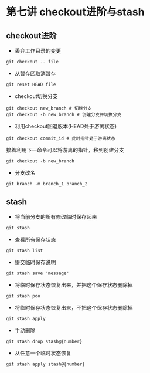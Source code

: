 # 第七讲  checkout进阶与stash
## checkout进阶
- 丢弃工作目录的变更
```
git checkout -- file
```
- 从暂存区取消暂存
```
git reset HEAD file
```
- checkout切换分支
```
git checkout new_branch # 切换分支
git checkout -b new_branch # 创建分支并切换分支
```

- 利用checkout回退版本(HEAD处于游离状态)
```
git checkout commit_id # 此时指针处于游离状态
```
接着利用下一命令可以将游离的指针，移到创建分支
```
git checkout -b new_branch 
```

- 分支改名
```
git branch -m branch_1 branch_2
```

## stash
- 将当前分支的所有修改临时保存起来
```
git stash
```
- 查看所有保存状态
```
git stash list
```
- 提交临时保存说明
```
git stash save 'message'
```
- 将临时保存状态恢复出来，并把这个保存状态删除掉
```
git stash poo
```
- 将临时保存状态恢复出来，不把这个保存状态删除掉
```
git stash apply
```
- 手动删除
```
git stash drop stash@{number} 
```
- 从任意一个临时状态恢复
```
git stash apply stash@{number}
```
